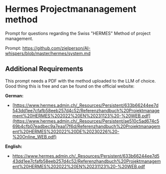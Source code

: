 # Hermes Projectmananagement method

Prompt for questions regarding the Swiss "HERMES" Method of project management.

Prompt:
https://github.com/zielperson/AI-whispers/blob/master/hermes/system.md

## Additional Requirements
This prompt needs a PDF with the method uploaded to the LLM of choice.
Good thing this is free and can be found on the official website:

**German:**
* [https://www.hermes.admin.ch/_Resources/Persistent/633b66244ee7d543dd1ee7cfafb58eeb257d4c52/Referenzhandbuch%20Projektmanagement%20HERMES%202022%20EN%20231123%20-%20WEB.pdf](https://www.hermes.admin.ch/_Resources/Persistent/ae510c5ad674c569b4cfb07eadbec9a7eaa17f6d/Referenzhandbuch%20Projektmanagement%20HERMES%202022%20DE%20230226%20-%20Online_WEB.pdf)

**English:**
* https://www.hermes.admin.ch/_Resources/Persistent/633b66244ee7d543dd1ee7cfafb58eeb257d4c52/Referenzhandbuch%20Projektmanagement%20HERMES%202022%20EN%20231123%20-%20WEB.pdf
